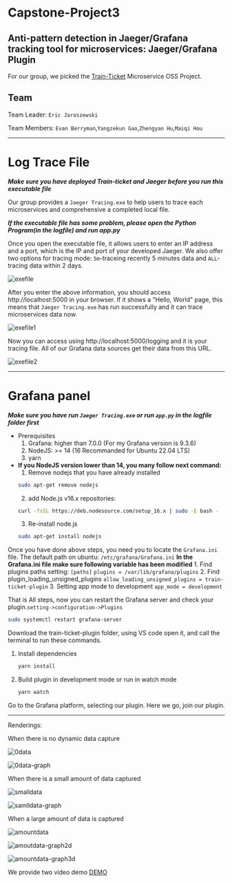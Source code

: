 # Capstone-Project3
##  Anti-pattern detection in Jaeger/Grafana tracking tool for microservices: Jaeger/Grafana Plugin
For our group, we picked the [Train-Ticket](https://github.com/FudanSELab/train-ticket) Microservice OSS Project.

## Team
Team Leader: `Eric Jaroszewski`

Team Members: `Evan Berryman`,`Yangzekun Gao`,`Zhengyan Hu`,`Maiqi Hou`

---
# Log Trace File
___Make sure you have deployed Train-ticket and Jaeger before you run this executable file___

Our group provides a `Jaeger Tracing.exe` to help users to trace each microservices and comprehensive a completed local file.

___If the executable file has some problem, please open the Python Program(in the logfile) and run app.py___

Once you open the executable file, it allows users to enter an IP address and a port, which is the IP and port of your developed Jaeger.
We also offer two options for tracing mode: `5m`-traceing recently 5 minutes data and `ALL`-tracing data within 2 days.

![exefile](https://github.com/EJaro00/CapSP3-JaegerGrafana-Plugin/blob/main/IMG/1.png)

After you enter the above information, you should access http://localhost:5000 in your browser. If it shows a "Hello, World" page, this means that `Jaeger Tracing.exe` has run successfully and it can trace microservices data now.

![exefile1](https://github.com/EJaro00/CapSP3-JaegerGrafana-Plugin/blob/main/IMG/2.png)

Now you can access using http://localhost:5000/logging and it is your tracing file. All of our Grafana data sources get their data from this URL.

![exefile2](https://github.com/EJaro00/CapSP3-JaegerGrafana-Plugin/blob/main/IMG/3.png)

---
# Grafana panel
___Make sure you have run `Jaeger Tracing.exe` or run `app.py` in the logfile folder first___

* Prerequisites
    1. Grafana: higher than 7.0.0 (For my Grafana version is 9.3.6)
    2. NodeJS:  >= 14 (16 Recommanded for Ubuntu 22.04 LTS)
    3. yarn 
* **If you NodeJS version lower than 14, you many follow next command:**
    1. Remove nodejs that you have already installed
    ```bash
    sudo apt-get remove nodejs
    ```
    2. add Node.js v16.x repositories:
    ```bash
    curl -fsSL https://deb.nodesource.com/setup_16.x | sudo -E bash -
    ```
    3. Re-install node.js
     ```bash
    sudo apt-get install nodejs
    ```


Once you have done above steps, you need you to locate the `Grafana.ini` file. The default path on ubuntu: `/etc/grafana/Grafana.ini`
    **In the Grafana.ini file make sure following variable has been modified**
    1. Find plugins paths setting:
    `[paths]`
    `plugins = /var/lib/grafana/plugins`
    2. Find plugin_loading_unsigned_plugins
    `allow_loading_unsigned_plugins = train-ticket-plugin`
    3. Setting app mode to development
    `app_mode = development`

That is All steps, now you can restart the Grafana server and check your plugin.`setting->configuration->Plugins`

```bash
sudo systemctl restart grafana-server
```

Download the train-ticket-plugin folder, using VS code open it, and call the terminal to run these commands.

1. Install dependencies

   ```bash
   yarn install
   ```

2. Build plugin in development mode or run in watch mode

   ```bash
   yarn watch
   ```

Go to the Grafana platform, selecting our plugin. Here we go, join our plugin.

---
Renderings:

When there is no dynamic data capture

![0data](https://github.com/EJaro00/CapSP3-JaegerGrafana-Plugin/blob/main/IMG/4.png)

![0data-graph](https://github.com/EJaro00/CapSP3-JaegerGrafana-Plugin/blob/main/IMG/5.png)


When there is a small amount of data captured

![smalldata](https://github.com/EJaro00/CapSP3-JaegerGrafana-Plugin/blob/main/IMG/6.png)

![samlldata-graph](https://github.com/EJaro00/CapSP3-JaegerGrafana-Plugin/blob/main/IMG/7.png)

When a large amount of data is captured

![amountdata](https://github.com/EJaro00/CapSP3-JaegerGrafana-Plugin/blob/main/IMG/8.PNG)

![amoutdata-graph2d](https://github.com/EJaro00/CapSP3-JaegerGrafana-Plugin/blob/main/IMG/9.png)

![amountdata-graph3d](https://github.com/EJaro00/CapSP3-JaegerGrafana-Plugin/blob/main/IMG/10.png)

We provide two video demo [DEMO](https://github.com/EJaro00/CapSP3-JaegerGrafana-Plugin/tree/main/Demo%20Video)
